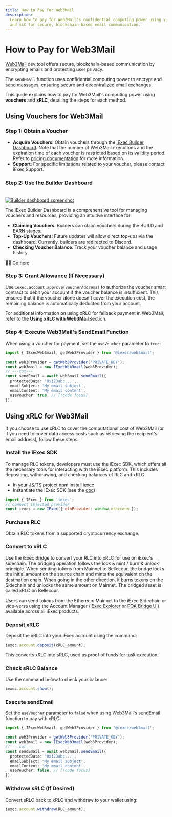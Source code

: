 ```yaml
---
title: How to Pay for Web3Mail
description:
  Learn how to pay for Web3Mail's confidential computing power using vouchers
  and xLC for secure, blockchain-based email communication.
---
```


# How to Pay for Web3Mail

[Web3Mail](../web3mail) dev tool offers secure, blockchain-based communication
by encrypting emails and protecting user privacy.

The `sendEmail` function uses confidential computing power to encrypt and send
messages, ensuring secure and decentralized email exchanges.

This guide explains how to pay for Web3Mail's computing power using **vouchers**
and **xRLC**, detailing the steps for each method.

## Using Vouchers for Web3Mail

### Step 1: Obtain a Voucher

- **Acquire Vouchers**: Obtain vouchers through the
  [iExec Builder Dashboard](https://builder.iex.ec/). Note that the number of
  Web3Mail executions and the expiration time of each voucher is restricted
  based on its validity period. Refer to
  [pricing documentation](https://www.iex.ec/voucher) for more information.
- **Support**: For specific limitations related to your voucher, please contact
  iExec Support.

### Step 2: Use the Builder Dashboard

<a href="https://builder.iex.ec/" target="_blank" rel="noreferrer" style="display: inline-block; margin-top: 20px">
  <img :src="builderDashboardImage" alt="Builder dashboard screenshot">
</a>

The iExec Builder Dashboard is a comprehensive tool for managing vouchers and
resources, providing an intuitive interface for:

- **Claiming Vouchers**: Builders can claim vouchers during the BUILD and EARN
  stages.
- **Top-Up Vouchers**: Future updates will allow direct top-ups via the
  dashboard. Currently, builders are redirected to Discord.
- **Checking Voucher Balance**: Track your voucher balance and usage history.

🧙🏼 [Go here](https://builder.iex.ec/)

### Step 3: Grant Allowance (If Necessary)

Use `iexec.account.approve(voucherAddress)` to authorize the voucher smart
contract to debit your account if the voucher balance is insufficient. This
ensures that if the voucher alone doesn't cover the execution cost, the
remaining balance is automatically deducted from your account.

For additional information on using xRLC for fallback payment in Web3Mail, refer
to the **Using xRLC with Web3Mail** section.

### Step 4: Execute Web3Mail's SendEmail Function

When using a voucher for payment, set the `useVoucher` parameter to `true`:

```ts twoslash
import { IExecWeb3mail, getWeb3Provider } from '@iexec/web3mail';

const web3Provider = getWeb3Provider('PRIVATE_KEY');
const web3mail = new IExecWeb3mail(web3Provider);
// ---cut---
const sendEmail = await web3mail.sendEmail({
  protectedData: '0x123abc...',
  emailSubject: 'My email subject',
  emailContent: 'My email content',
  useVoucher: true, // [!code focus]
});
```

## Using xRLC for Web3Mail

If you choose to use xRLC to cover the computational cost of Web3Mail (or if you
need to cover data access costs such as retrieving the recipient's email
address), follow these steps:

### Install the iExec SDK

To manage RLC tokens, developers must use the iExec SDK, which offers all the
necessary tools for interacting with the iExec platform. This includes
depositing, withdrawing, and checking balances of RLC and xRLC

- In your JS/TS project npm install iexec
- Instantiate the iExec SDK (see the
  [doc](https://github.com/iExecBlockchainComputing/iexec-sdk/blob/master/docs/README.md#quick-start))

```javascript
import { IExec } from 'iexec';
// connect injected provider
const iexec = new IExec({ ethProvider: window.ethereum });
```

### Purchase RLC

Obtain RLC tokens from a supported cryptocurrency exchange.

### Convert to xRLC

Use the iExec Bridge to convert your RLC into xRLC for use on iExec's sidechain.
The bridging operation follows the lock & mint / burn & unlock principle. When
sending tokens from Mainnet to Bellecour, the bridge locks the initial amount on
the source chain and mints the equivalent on the destination chain. When going
in the other direction, it burns tokens on the Sidechain and unlocks the same
amount on Mainnet. The bridged asset is called xRLC on Bellecour.

Users can send tokens from the Ethereum Mainnet to the iExec Sidechain or
vice-versa using the Account Manager
([iExec Explorer](https://explorer.iex.ec/bellecour) or
[POA Bridge UI](https://bridge-bellecour.iex.ec/)) available across all iExec
products.

### Deposit xRLC

Deposit the xRLC into your iExec account using the command:

```javascript
iexec.account.deposit(xRLC_amount);
```

This converts xRLC into sRLC, used as proof of funds for task execution.

### Check sRLC Balance

Use the command below to check your balance:

```javascript
iexec.account.show();
```

### Execute sendEmail

Set the `useVoucher` parameter to `false` when using Web3Mail's sendEmail
function to pay with xRLC:

```ts twoslash
import { IExecWeb3mail, getWeb3Provider } from '@iexec/web3mail';

const web3Provider = getWeb3Provider('PRIVATE_KEY');
const web3mail = new IExecWeb3mail(web3Provider);
// ---cut---
const sendEmail = await web3mail.sendEmail({
  protectedData: '0x123abc...',
  emailSubject: 'My email subject',
  emailContent: 'My email content',
  useVoucher: false, // [!code focus]
});
```

### Withdraw sRLC (If Desired)

Convert sRLC back to xRLC and withdraw to your wallet using:

```javascript
iexec.account.withdraw(RLC_amount);
```

<script setup>
// Assets
import builderDashboardImage from '@/assets/tooling-&-explorers/builder-dashboard/builder-dashboard.png';
</script>
